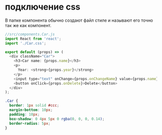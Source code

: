 # подключение css

В папке компонента обычно создают файл стиле и называют его точно так же как компонент.

```js
//src/components.Car.js
import React from 'react';
import './Car.css';

export default (props) => (
  <div className="Car">
    <h3>Сar name: {props.name}</h3>
    <p>
      Year: <strong>{props.year}</strong>
    </p>
    <input type="text" onChange={props.onChangeName} value={props.name} />
    <button onClick={props.onDelete}>Delete</button>
  </div>
);
```

```css
.Car {
  border: 1px solid #ccc;
  margin-bottom: 10px;
  padding: 10px;
  box-shadow: 0 4px 5px 0 rgba(0, 0, 0, 0.14);
  border-radius: 5px;
}
```
